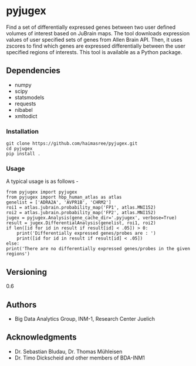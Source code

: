# pyjugex
Find a set of differentially expressed genes between two user defined volumes of interest based on JuBrain maps. The tool downloads expression values of user specified sets of genes from Allen Brain API. Then, it uses zscores to find which genes are expressed differentially between the user specified regions of interests. This tool is available as a Python package. 


## Dependencies
* numpy
* scipy
* statsmodels
* requests
* nibabel
* xmltodict

### Installation
```
git clone https://github.com/haimasree/pyjugex.git
cd pyjugex
pip install .
```
### Usage
A typical usage is as follows -
```
from pyjugex import pyjugex
from pyjugex import hbp_human_atlas as atlas
genelist = ['ADRA2A', 'AVPR1B', 'CHRM2']
roi1 = atlas.jubrain.probability_map('FP1', atlas.MNI152)
roi2 = atlas.jubrain.probability_map('FP2', atlas.MNI152)
jugex = pyjugex.Analysis(gene_cache_dir='.pyjugex', verbose=True)
result = jugex.DifferentialAnalysis(genelist, roi1, roi2)
if len([id for id in result if result[id] < .05]) > 0:
    print('Differentially expressed genes/probes are : ')
    print([id for id in result if result[id] < .05])
else:
print('There are no differentially expressed genes/probes in the given regions')
```

## Versioning
0.6

## Authors

* Big Data Analytics Group, INM-1, Research Center Juelich
## Acknowledgments

* Dr. Sebastian Bludau, Dr. Thomas Mühleisen
* Dr. Timo Dickscheid and other members of BDA-INM1 

